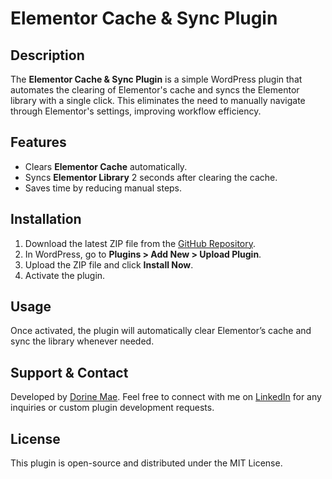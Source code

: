 # Elementor Cache & Sync Plugin

## Description
The **Elementor Cache & Sync Plugin** is a simple WordPress plugin that automates the clearing of Elementor's cache and syncs the Elementor library with a single click. This eliminates the need to manually navigate through Elementor's settings, improving workflow efficiency.

## Features
- Clears **Elementor Cache** automatically.
- Syncs **Elementor Library** 2 seconds after clearing the cache.
- Saves time by reducing manual steps.

## Installation
1. Download the latest ZIP file from the [GitHub Repository](https://github.com/dorinemae/elementor-cache-sync).
2. In WordPress, go to **Plugins > Add New > Upload Plugin**.
3. Upload the ZIP file and click **Install Now**.
4. Activate the plugin.

## Usage
Once activated, the plugin will automatically clear Elementor’s cache and sync the library whenever needed.

## Support & Contact
Developed by [Dorine Mae](https://dorinemae.com/). Feel free to connect with me on [LinkedIn](https://www.linkedin.com/in/dorinemae/) for any inquiries or custom plugin development requests.

## License
This plugin is open-source and distributed under the MIT License.
